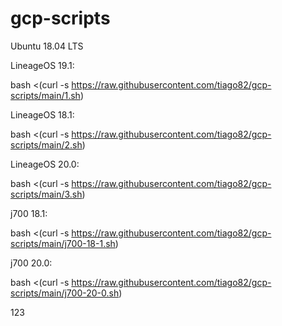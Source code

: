 # gcp-scripts

Ubuntu 18.04 LTS 

LineageOS 19.1:

bash <(curl -s https://raw.githubusercontent.com/tiago82/gcp-scripts/main/1.sh)

LineageOS 18.1:

bash <(curl -s https://raw.githubusercontent.com/tiago82/gcp-scripts/main/2.sh)

LineageOS 20.0:

bash <(curl -s https://raw.githubusercontent.com/tiago82/gcp-scripts/main/3.sh)

j700 18.1: 

bash <(curl -s https://raw.githubusercontent.com/tiago82/gcp-scripts/main/j700-18-1.sh)

j700 20.0: 

bash <(curl -s https://raw.githubusercontent.com/tiago82/gcp-scripts/main/j700-20-0.sh)

123


